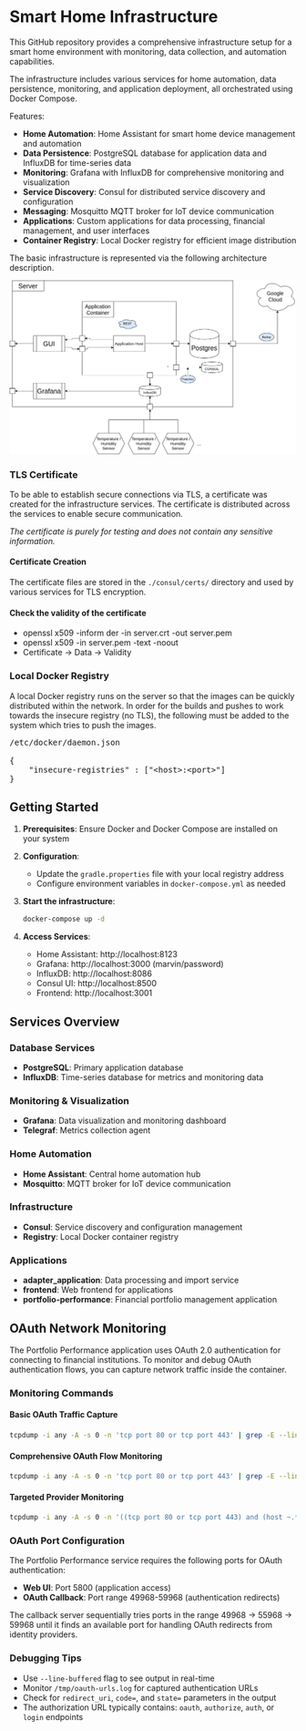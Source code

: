 # Smart Home Infrastructure
This GitHub repository provides a comprehensive infrastructure setup for a smart home environment with monitoring, data collection, and automation capabilities.

The infrastructure includes various services for home automation, data persistence, monitoring, and application deployment, all orchestrated using Docker Compose.

Features:

- **Home Automation**: Home Assistant for smart home device management and automation
- **Data Persistence**: PostgreSQL database for application data and InfluxDB for time-series data
- **Monitoring**: Grafana with InfluxDB for comprehensive monitoring and visualization
- **Service Discovery**: Consul for distributed service discovery and configuration
- **Messaging**: Mosquitto MQTT broker for IoT device communication
- **Applications**: Custom applications for data processing, financial management, and user interfaces
- **Container Registry**: Local Docker registry for efficient image distribution

The basic infrastructure is represented via the following architecture description.

![Infrastructure](Infrastruktur.png?raw=true "Infrastructure")

### TLS Certificate
To be able to establish secure connections via TLS, a certificate was created for the infrastructure services.
The certificate is distributed across the services to enable secure communication.

_The certificate is purely for testing and does not contain any sensitive information._

#### Certificate Creation
The certificate files are stored in the `./consul/certs/` directory and used by various services for TLS encryption.

#### Check the validity of the certificate
- openssl x509 -inform der -in server.crt -out server.pem
- openssl x509 -in server.pem -text -noout
- Certificate -> Data -> Validity

### Local Docker Registry
A local Docker registry runs on the server so that the images can be quickly distributed within the network. In order for the builds and pushes to work towards the insecure registry (no TLS), the following must be added to the system which tries to push the images.
<pre>
/etc/docker/daemon.json

{
    "insecure-registries" : ["&lt;host&gt;:&lt;port&gt;"]
}
</pre>

## Getting Started

1. **Prerequisites**: Ensure Docker and Docker Compose are installed on your system

2. **Configuration**:
   - Update the `gradle.properties` file with your local registry address
   - Configure environment variables in `docker-compose.yml` as needed

3. **Start the infrastructure**:
   ```bash
   docker-compose up -d
   ```

4. **Access Services**:
   - Home Assistant: http://localhost:8123
   - Grafana: http://localhost:3000 (marvin/password)
   - InfluxDB: http://localhost:8086
   - Consul UI: http://localhost:8500
   - Frontend: http://localhost:3001

## Services Overview

### Database Services
- **PostgreSQL**: Primary application database
- **InfluxDB**: Time-series database for metrics and monitoring data

### Monitoring & Visualization
- **Grafana**: Data visualization and monitoring dashboard
- **Telegraf**: Metrics collection agent

### Home Automation
- **Home Assistant**: Central home automation hub
- **Mosquitto**: MQTT broker for IoT device communication

### Infrastructure
- **Consul**: Service discovery and configuration management
- **Registry**: Local Docker container registry

### Applications
- **adapter_application**: Data processing and import service
- **frontend**: Web frontend for applications
- **portfolio-performance**: Financial portfolio management application

## OAuth Network Monitoring

The Portfolio Performance application uses OAuth 2.0 authentication for connecting to financial institutions. To monitor and debug OAuth authentication flows, you can capture network traffic inside the container.

### Monitoring Commands

#### Basic OAuth Traffic Capture
```bash
tcpdump -i any -A -s 0 -n 'tcp port 80 or tcp port 443' | grep -E --line-buffered "(GET|POST).*auth|Location:.*code=|redirect_uri=|state="
```

#### Comprehensive OAuth Flow Monitoring
```bash
tcpdump -i any -A -s 0 -n 'tcp port 80 or tcp port 443' | grep -E --line-buffered "https?://[^\"']*oauth|https?://[^\"']*auth|https?://[^\"']*login" | tee /tmp/oauth-urls.log
```

#### Targeted Provider Monitoring
```bash
tcpdump -i any -A -s 0 -n '((tcp port 80 or tcp port 443) and (host ~.*portfolio-performance|host ~.*accounts.*))' | grep -E --line-buffered "(GET|POST).*auth|Location:.*code=|redirect_uri=|state=|authorization_code"
```

### OAuth Port Configuration

The Portfolio Performance service requires the following ports for OAuth authentication:
- **Web UI**: Port 5800 (application access)
- **OAuth Callback**: Port range 49968-59968 (authentication redirects)

The callback server sequentially tries ports in the range 49968 → 55968 → 59968 until it finds an available port for handling OAuth redirects from identity providers.

### Debugging Tips

- Use `--line-buffered` flag to see output in real-time
- Monitor `/tmp/oauth-urls.log` for captured authentication URLs
- Check for `redirect_uri`, `code=`, and `state=` parameters in the output
- The authorization URL typically contains: `oauth`, `authorize`, `auth`, or `login` endpoints
